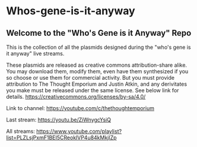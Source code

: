 # Whos-gene-is-it-anyway

## Welcome to the "Who's Gene is it Anyway" Repo

This is the collection of all the plasmids designed during the "who's gene is it anyway" live streams.

These plasmids are released as creative commons attribution-share alike. You may download them, modify them, even have them synthesized if you so choose or use them for commercial activity. But you must provide attribution to The Thought Emporium and Justin Atkin, and any derivitates you make must be released under the same license. See below link for details.
https://creativecommons.org/licenses/by-sa/4.0/ 

Link to channel: https://youtube.com/c/thethoughtemporium

Last stream: https://youtu.be/ZiWnygcYsiQ

All streams: https://www.youtube.com/playlist?list=PLZLsjPxmF1BEI5CReoklVP4u84kMkjIZp
